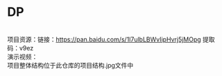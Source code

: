 # DP
<br />项目资源：链接：https://pan.baidu.com/s/1l7ulbLBWvIipHvrj5jMOpg 
提取码：v9ez
<br />演示视频：
<br />项目整体结构位于此仓库的项目结构.jpg文件中
